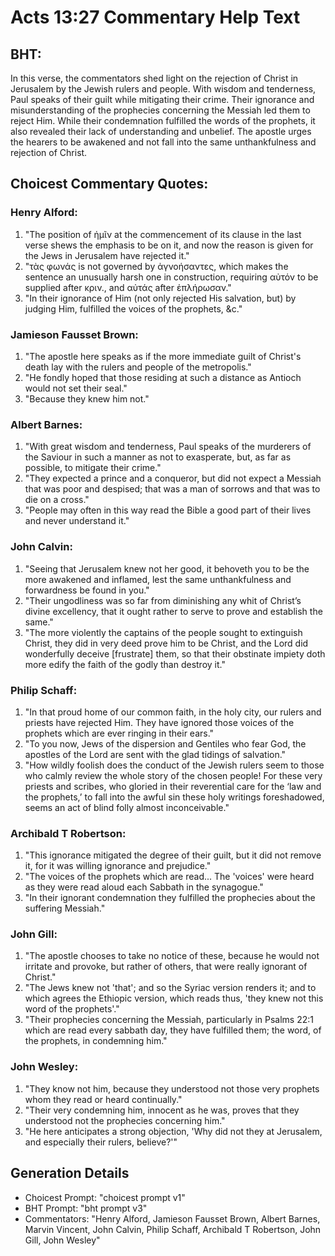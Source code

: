 # Acts 13:27 Commentary Help Text

## BHT:
In this verse, the commentators shed light on the rejection of Christ in Jerusalem by the Jewish rulers and people. With wisdom and tenderness, Paul speaks of their guilt while mitigating their crime. Their ignorance and misunderstanding of the prophecies concerning the Messiah led them to reject Him. While their condemnation fulfilled the words of the prophets, it also revealed their lack of understanding and unbelief. The apostle urges the hearers to be awakened and not fall into the same unthankfulness and rejection of Christ.

## Choicest Commentary Quotes:
### Henry Alford:
1. "The position of ἡμῖν at the commencement of its clause in the last verse shews the emphasis to be on it, and now the reason is given for the Jews in Jerusalem have rejected it."
2. "τὰς φωνάς is not governed by ἀγνοήσαντες, which makes the sentence an unusually harsh one in construction, requiring αὐτόν to be supplied after κριν., and αὐτάς after ἐπλήρωσαν."
3. "In their ignorance of Him (not only rejected His salvation, but) by judging Him, fulfilled the voices of the prophets, &c."

### Jamieson Fausset Brown:
1. "The apostle here speaks as if the more immediate guilt of Christ's death lay with the rulers and people of the metropolis." 
2. "He fondly hoped that those residing at such a distance as Antioch would not set their seal." 
3. "Because they knew him not."

### Albert Barnes:
1. "With great wisdom and tenderness, Paul speaks of the murderers of the Saviour in such a manner as not to exasperate, but, as far as possible, to mitigate their crime."
2. "They expected a prince and a conqueror, but did not expect a Messiah that was poor and despised; that was a man of sorrows and that was to die on a cross."
3. "People may often in this way read the Bible a good part of their lives and never understand it."

### John Calvin:
1. "Seeing that Jerusalem knew not her good, it behoveth you to be the more awakened and inflamed, lest the same unthankfulness and forwardness be found in you."
2. "Their ungodliness was so far from diminishing any whit of Christ’s divine excellency, that it ought rather to serve to prove and establish the same."
3. "The more violently the captains of the people sought to extinguish Christ, they did in very deed prove him to be Christ, and the Lord did wonderfully deceive [frustrate] them, so that their obstinate impiety doth more edify the faith of the godly than destroy it."

### Philip Schaff:
1. "In that proud home of our common faith, in the holy city, our rulers and priests have rejected Him. They have ignored those voices of the prophets which are ever ringing in their ears." 
2. "To you now, Jews of the dispersion and Gentiles who fear God, the apostles of the Lord are sent with the glad tidings of salvation." 
3. "How wildly foolish does the conduct of the Jewish rulers seem to those who calmly review the whole story of the chosen people! For these very priests and scribes, who gloried in their reverential care for the ‘law and the prophets,’ to fall into the awful sin these holy writings foreshadowed, seems an act of blind folly almost inconceivable."

### Archibald T Robertson:
1. "This ignorance mitigated the degree of their guilt, but it did not remove it, for it was willing ignorance and prejudice."
2. "The voices of the prophets which are read... The 'voices' were heard as they were read aloud each Sabbath in the synagogue."
3. "In their ignorant condemnation they fulfilled the prophecies about the suffering Messiah."

### John Gill:
1. "The apostle chooses to take no notice of these, because he would not irritate and provoke, but rather of others, that were really ignorant of Christ."
2. "The Jews knew not 'that'; and so the Syriac version renders it; and to which agrees the Ethiopic version, which reads thus, 'they knew not this word of the prophets'."
3. "Their prophecies concerning the Messiah, particularly in Psalms 22:1 which are read every sabbath day, they have fulfilled them; the word, of the prophets, in condemning him."

### John Wesley:
1. "They know not him, because they understood not those very prophets whom they read or heard continually."
2. "Their very condemning him, innocent as he was, proves that they understood not the prophecies concerning him."
3. "He here anticipates a strong objection, 'Why did not they at Jerusalem, and especially their rulers, believe?'"


## Generation Details
- Choicest Prompt: "choicest prompt v1"
- BHT Prompt: "bht prompt v3"
- Commentators: "Henry Alford, Jamieson Fausset Brown, Albert Barnes, Marvin Vincent, John Calvin, Philip Schaff, Archibald T Robertson, John Gill, John Wesley"
